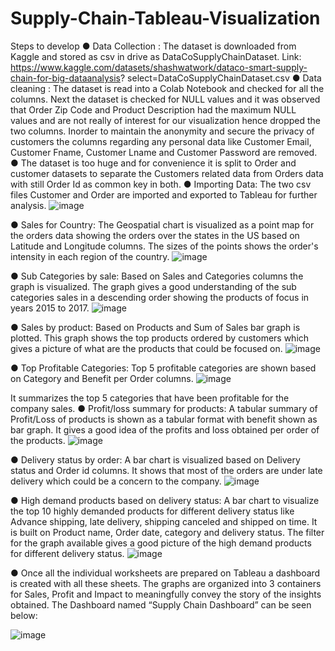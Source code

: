 # Supply-Chain-Tableau-Visualization

Steps to develop
● Data Collection : The dataset is downloaded from Kaggle and stored as csv in drive as
DataCoSupplyChainDataset.
Link:
https://www.kaggle.com/datasets/shashwatwork/dataco-smart-supply-chain-for-big-dataanalysis?
select=DataCoSupplyChainDataset.csv
● Data cleaning : The dataset is read into a Colab Notebook and checked for all the
columns.
Next the dataset is checked for NULL values and it was observed that Order Zip Code
and Product Description had the maximum NULL values and are not really of interest for
our visualization hence dropped the two columns.
Inorder to maintain the anonymity and secure the privacy of customers the columns
regarding any personal data like Customer Email, Customer Fname, Customer Lname
and Customer Password are removed.
● The dataset is too huge and for convenience it is split to Order and customer datasets to
separate the Customers related data from Orders data with still Order Id as common key
in both.
● Importing Data: The two csv files Customer and Order are imported and exported to
Tableau for further analysis.
![image](https://github.com/SadakhyaNarnur/Supply-Chain-Tableau-Visualization/assets/111921205/3d8d8b30-1de7-48bd-83f6-797806134455)

● Sales for Country: The Geospatial chart is visualized as a point map for the orders data
showing the orders over the states in the US based on Latitude and Longitude columns.
The sizes of the points shows the order's intensity in each region of the country.
![image](https://github.com/SadakhyaNarnur/Supply-Chain-Tableau-Visualization/assets/111921205/e8e63a71-94e3-4cd0-b237-d0132ae18bf3)

● Sub Categories by sale: Based on Sales and Categories columns the graph is visualized.
The graph gives a good understanding of the sub categories sales in a descending order
showing the products of focus in years 2015 to 2017.
![image](https://github.com/SadakhyaNarnur/Supply-Chain-Tableau-Visualization/assets/111921205/c31af353-1b26-4955-ab66-5a2bf769465a)

● Sales by product: Based on Products and Sum of Sales bar graph is plotted.
This graph shows the top products ordered by customers which gives a picture of what
are the products that could be focused on.
![image](https://github.com/SadakhyaNarnur/Supply-Chain-Tableau-Visualization/assets/111921205/0efea303-68a9-4794-bc01-fd6225199fea)

● Top Profitable Categories: Top 5 profitable categories are shown based on Category and
Benefit per Order columns.
![image](https://github.com/SadakhyaNarnur/Supply-Chain-Tableau-Visualization/assets/111921205/21370396-05d1-4a19-b161-a3ccb9663e71)

It summarizes the top 5 categories that have been profitable for the company sales.
● Profit/loss summary for products: A tabular summary of Profit/Loss of products is shown
as a tabular format with benefit shown as bar graph.
It gives a good idea of the profits and loss obtained per order of the products.
![image](https://github.com/SadakhyaNarnur/Supply-Chain-Tableau-Visualization/assets/111921205/f53f83f9-60fd-4016-8e7a-afc33d938d15)

● Delivery status by order: A bar chart is visualized based on Delivery status and Order id
columns.
It shows that most of the orders are under late delivery which could be a concern to the
company.
![image](https://github.com/SadakhyaNarnur/Supply-Chain-Tableau-Visualization/assets/111921205/6f509862-20fb-45be-8fcd-d91cd8758d26)

● High demand products based on delivery status: A bar chart to visualize the top 10 highly
demanded products for different delivery status like Advance shipping, late delivery,
shipping canceled and shipped on time. It is built on Product name, Order date, category
and delivery status.
The filter for the graph available gives a good picture of the high demand products for
different delivery status.
![image](https://github.com/SadakhyaNarnur/Supply-Chain-Tableau-Visualization/assets/111921205/04d36f32-aaae-4e7c-9666-aff774e444e4)

● Once all the individual worksheets are prepared on Tableau a dashboard is created with
all these sheets. The graphs are organized into 3 containers for Sales, Profit and Impact to
meaningfully convey the story of the insights obtained.
The Dashboard named “Supply Chain Dashboard” can be seen below:

![image](https://github.com/SadakhyaNarnur/Supply-Chain-Tableau-Visualization/assets/111921205/bde202f1-118e-4bde-8b84-711c438a5163)

